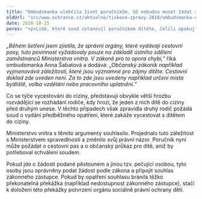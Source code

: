 ```yaml
---
title: "Ombudsmanka ulehčila život poručníkům. Už nebudou muset žádat soud o vydání cestovního dokladu pro dítě"
oldUrl: "src/www.ochrance.cz/aktualne/tiskove-zpravy-2018/ombudsmanka-ulehcila-zivot-porucnikum-uz-nebudou-muset-zadat-soud-o-vydani-cestovniho-do"
date: 2018-10-25
perex: "<p>Lidé, které soud ustanovil poručníkem dítěte, čelili opakujícímu se problému. Museli žádat soud o souhlas, když chtěli pro svěřené dítě vyřídit cestovní doklad. Přitom cestování do ciziny není v současných podmínkách nijak výjimečnou situací a je součástí rodinných nebo školních výletů. Jednalo se o formální překážku, která poručníkům zbytečně komplikovala jejich péči o svěřené děti. Ombudsmanka se proto rozhodla tuto praxi změnit a obrátila se na Ministerstvo vnitra. To se ztotožnilo s argumentací ombudsmanky a praxi změnilo. Poručníci tak již nyní nepotřebují souhlas soudu pro vydání cestovních dokladů. </p>"
---
```


<!-- imported from the old website -->

<p><i>„Během šetření jsem zjistila, že správní orgány, které vydávají cestovní pasy, tuto povinnost vyžadovaly pouze na základě ústního sdělení zaměstnanců Ministerstva vnitra. V zákoně pro to opora chybí,</i>“ říká ombudsmanka Anna Šabatová a dodává: „<i>Občanský zákoník například vyjmenovává záležitosti, které jsou významné pro zájmy dítěte. Cestovní doklad zde uveden není. Za to zde jsou uvedeny například určení místa bydliště, volba vzdělání nebo pracovního uplatnění.“ </i></p> <p>Co se týče vycestování do ciziny, představují obvykle větší hrozbu rozvádějící se rozhádání rodiče, kdy hrozí, že jeden z nich dítě do ciziny před druhým unese. V těchto případech však zpravidla druhý rodič požádá soud o vydání předběžného opatření, které zakáže vycestovat s dítětem do ciziny.</p> <p>Ministerstvo vnitra s těmito argumenty souhlasilo. Projednalo tuto záležitost s Ministerstvem spravedlnosti a změnilo svůj právní názor. Poručník nyní může požádat o cestovní pas a o občanský průkaz pro dítě, aniž by potřeboval schválení soudem. </p> <p>Pokud jde o žádosti podané pěstounem a jinou tzv. pečující osobou, tyto osoby jsou oprávněny podat žádost podle zákona a připojit souhlas zákonného zástupce. Pokud by opatření souhlasu bránila těžko překonatelná překážka (například nedostupnost zákonného zástupce), stačí k doložení této překážky potvrzení orgánu sociálně právní ochrany dětí.</p>
